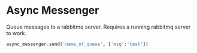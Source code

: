 # Async Messenger

Queue messages to a rabbitmq server. Requires a running rabbitmq server to work.

```python
async_messenger.send('name_of_queue', {'msg':'test'})
```
